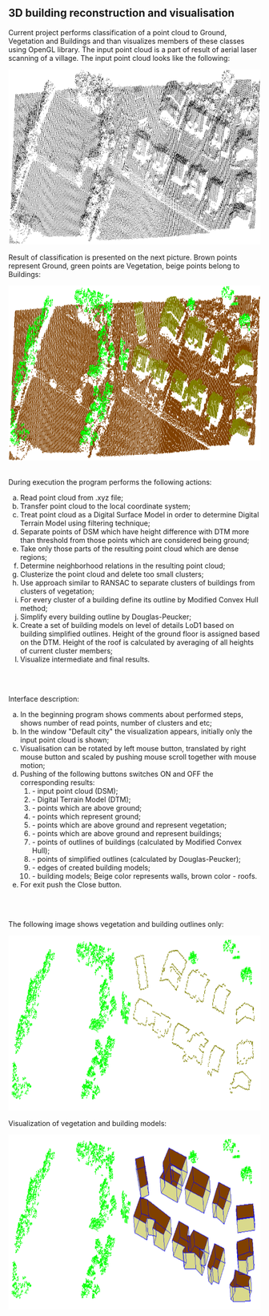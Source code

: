 <html>
<body>
	<h2>3D building reconstruction and visualisation</h2>
	<p>Current project performs classification of a point cloud to Ground, Vegetation and Buildings and than visualizes members of these classes using OpenGL library. The input point cloud is a part of result of aerial laser scanning of a village. The input point cloud looks like the following:</p>
	<img src="images/bui1.png" width="1000" height="350">
	<p>Result of classification is presented on the next picture. Brown points represent Ground, green points are Vegetation, beige points belong to Buildings:</p>
	<img src="images/bui2.png" width="1000" height="350"> <br> <br>
	<p>During execution the program performs the following actions:<ol class="ord_list" type="a">
		<li>Read point cloud from .xyz file;</li>
		<li>Transfer point cloud to the local coordinate system;</li>
		<li>Treat point cloud as a Digital Surface Model in order to determine Digital Terrain Model using filtering technique;</li>
		<li>Separate points of DSM which have height difference with DTM more than threshold from those points which are considered being ground;</li>
		<li>Take only those parts of the resulting point cloud which are dense regions;</li>
		<li>Determine neighborhood relations in the resulting point cloud;</li>
		<li>Clusterize the point cloud and delete too small clusters;</li>
		<li>Use approach similar to RANSAC to separate clusters of buildings from clusters of vegetation;</li>
		<li>For every cluster of a building define its outline by Modified Convex Hull method;</li>
		<li>Simplify every building outline by Douglas-Peucker;</li>
		<li>Create a set of building models on level of details LoD1 based on building simplified outlines. 
			Height of the ground floor is assigned based on the DTM. 
			Height of the roof is calculated by averaging of all heights of current cluster members;</li>
		<li>Visualize intermediate and final results.</li>
	</ol>
	</p> <br> <br>
	<p>Interface description:
	<ol class="ord_list" type="a">
	<li>In the beginning program shows comments about performed steps, shows number of read points, number of clusters and etc;</li>
	<li>In the window "Default city" the visualization appears, initially only the input point cloud is shown;</li>
	<li>Visualisation can be rotated by left mouse button, translated by right mouse button and scaled by pushing mouse scroll together with mouse motion;</li>
	<li>Pushing of the following buttons switches ON and OFF the corresponding results:<ol>
		<li> - input point cloud (DSM);</li>
		<li> - Digital Terrain Model (DTM);</li>
		<li> - points which are above ground;</li>
		<li> - points which represent ground;</li>
		<li> - points which are above ground and represent vegetation;</li>
		<li> - points which are above ground and represent buildings;</li>
		<li> - points of outlines of buildings (calculated by Modified Convex Hull);</li>
		<li> - points of simplified outlines (calculated by Douglas-Peucker);</li>
		<li> - edges of created building models;</li>
		<li> - building models; Beige color represents walls, brown color - roofs.</li> </ol> </li>
	<li>For exit push the Close button.</li>
	</ol>
	</p> <br> <br>
	<p>The following image shows vegetation and building outlines only:</p>
	<img src="images/bui3.png" width="1000" height="350">
	<p>Visualization of vegetation and building models:</p>
	<img src="images/bui4.png" width="1000" height="350">
</body>
</html>